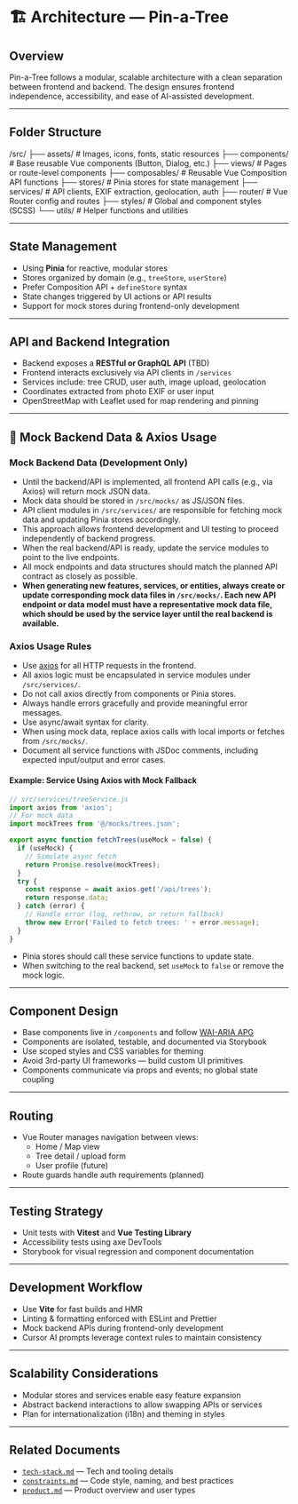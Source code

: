 # 🏗️ Architecture — Pin-a-Tree

## Overview

Pin-a-Tree follows a modular, scalable architecture with a clean separation between frontend and backend. The design ensures frontend independence, accessibility, and ease of AI-assisted development.

---

## Folder Structure

/src/
├── assets/ # Images, icons, fonts, static resources
├── components/ # Base reusable Vue components (Button, Dialog, etc.)
├── views/ # Pages or route-level components
├── composables/ # Reusable Vue Composition API functions
├── stores/ # Pinia stores for state management
├── services/ # API clients, EXIF extraction, geolocation, auth
├── router/ # Vue Router config and routes
├── styles/ # Global and component styles (SCSS)
└── utils/ # Helper functions and utilities

---

## State Management

- Using **Pinia** for reactive, modular stores  
- Stores organized by domain (e.g., `treeStore`, `userStore`)  
- Prefer Composition API + `defineStore` syntax  
- State changes triggered by UI actions or API results  
- Support for mock stores during frontend-only development

---

## API and Backend Integration

- Backend exposes a **RESTful or GraphQL API** (TBD)  
- Frontend interacts exclusively via API clients in `/services`  
- Services include: tree CRUD, user auth, image upload, geolocation  
- Coordinates extracted from photo EXIF or user input  
- OpenStreetMap with Leaflet used for map rendering and pinning

---

## 🧪 Mock Backend Data & Axios Usage

### Mock Backend Data (Development Only)

- Until the backend/API is implemented, all frontend API calls (e.g., via Axios) will return mock JSON data.
- Mock data should be stored in `/src/mocks/` as JS/JSON files.
- API client modules in `/src/services/` are responsible for fetching mock data and updating Pinia stores accordingly.
- This approach allows frontend development and UI testing to proceed independently of backend progress.
- When the real backend/API is ready, update the service modules to point to the live endpoints.
- All mock endpoints and data structures should match the planned API contract as closely as possible.
- **When generating new features, services, or entities, always create or update corresponding mock data files in `/src/mocks/`. Each new API endpoint or data model must have a representative mock data file, which should be used by the service layer until the real backend is available.**

### Axios Usage Rules

- Use [axios](https://github.com/axios/axios) for all HTTP requests in the frontend.
- All axios logic must be encapsulated in service modules under `/src/services/`.
- Do not call axios directly from components or Pinia stores.
- Always handle errors gracefully and provide meaningful error messages.
- Use async/await syntax for clarity.
- When using mock data, replace axios calls with local imports or fetches from `/src/mocks/`.
- Document all service functions with JSDoc comments, including expected input/output and error cases.

#### Example: Service Using Axios with Mock Fallback

```js
// src/services/treeService.js
import axios from 'axios';
// For mock data
import mockTrees from '@/mocks/trees.json';

export async function fetchTrees(useMock = false) {
  if (useMock) {
    // Simulate async fetch
    return Promise.resolve(mockTrees);
  }
  try {
    const response = await axios.get('/api/trees');
    return response.data;
  } catch (error) {
    // Handle error (log, rethrow, or return fallback)
    throw new Error('Failed to fetch trees: ' + error.message);
  }
}
```

- Pinia stores should call these service functions to update state.
- When switching to the real backend, set `useMock` to `false` or remove the mock logic.

---

## Component Design

- Base components live in `/components` and follow [WAI-ARIA APG](https://www.w3.org/WAI/ARIA/apg/patterns/)  
- Components are isolated, testable, and documented via Storybook  
- Use scoped styles and CSS variables for theming  
- Avoid 3rd-party UI frameworks — build custom UI primitives  
- Components communicate via props and events; no global state coupling

---

## Routing

- Vue Router manages navigation between views:  
  - Home / Map view  
  - Tree detail / upload form  
  - User profile (future)  
- Route guards handle auth requirements (planned)

---

## Testing Strategy

- Unit tests with **Vitest** and **Vue Testing Library**  
- Accessibility tests using axe DevTools  
- Storybook for visual regression and component documentation

---

## Development Workflow

- Use **Vite** for fast builds and HMR  
- Linting & formatting enforced with ESLint and Prettier  
- Mock backend APIs during frontend-only development  
- Cursor AI prompts leverage context rules to maintain consistency

---

## Scalability Considerations

- Modular stores and services enable easy feature expansion  
- Abstract backend interactions to allow swapping APIs or services  
- Plan for internationalization (i18n) and theming in styles

---

## Related Documents

- [`tech-stack.md`](./tech-stack.md) — Tech and tooling details  
- [`constraints.md`](./constraints.md) — Code style, naming, and best practices  
- [`product.md`](./product.md) — Product overview and user types

